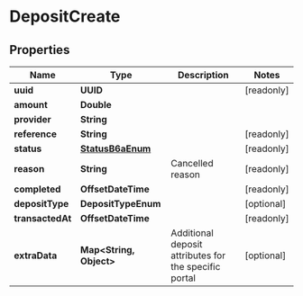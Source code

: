 

# DepositCreate


## Properties

Name | Type | Description | Notes
------------ | ------------- | ------------- | -------------
**uuid** | **UUID** |  |  [readonly]
**amount** | **Double** |  | 
**provider** | **String** |  | 
**reference** | **String** |  |  [readonly]
**status** | [**StatusB6aEnum**](StatusB6aEnum.md) |  |  [readonly]
**reason** | **String** | Cancelled reason |  [readonly]
**completed** | **OffsetDateTime** |  |  [readonly]
**depositType** | **DepositTypeEnum** |  |  [optional]
**transactedAt** | **OffsetDateTime** |  |  [readonly]
**extraData** | **Map&lt;String, Object&gt;** | Additional deposit attributes for the specific portal |  [optional]



